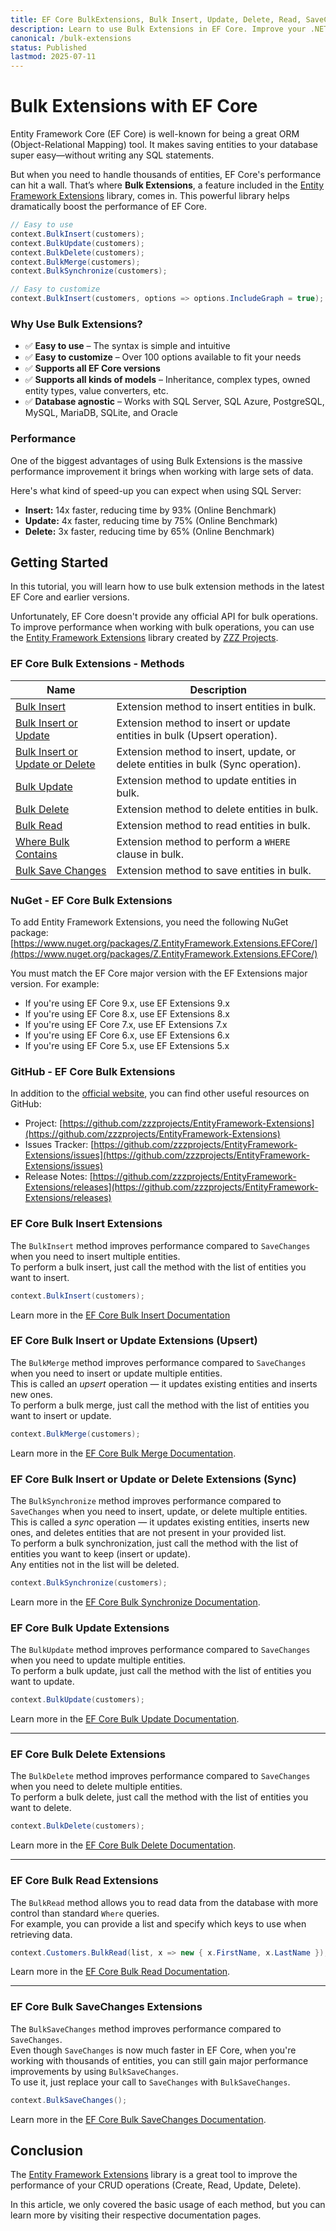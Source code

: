 ```yaml
---
title: EF Core BulkExtensions, Bulk Insert, Update, Delete, Read, SaveChanges
description: Learn to use Bulk Extensions in EF Core. Improve your .NET Core performance with bulk extensions methods.
canonical: /bulk-extensions
status: Published
lastmod: 2025-07-11
---
```


# Bulk Extensions with EF Core

Entity Framework Core (EF Core) is well-known for being a great ORM (Object-Relational Mapping) tool. It makes saving entities to your database super easy—without writing any SQL statements.

But when you need to handle thousands of entities, EF Core's performance can hit a wall. That’s where **Bulk Extensions**, a feature included in the [Entity Framework Extensions](https://entityframework-extensions.net/) library, comes in. This powerful library helps dramatically boost the performance of EF Core.

```csharp
// Easy to use
context.BulkInsert(customers);
context.BulkUpdate(customers);
context.BulkDelete(customers);
context.BulkMerge(customers);
context.BulkSynchronize(customers);

// Easy to customize
context.BulkInsert(customers, options => options.IncludeGraph = true);
```

### Why Use Bulk Extensions?

- ✅ **Easy to use** – The syntax is simple and intuitive  
- ✅ **Easy to customize** – Over 100 options available to fit your needs  
- ✅ **Supports all EF Core versions**  
- ✅ **Supports all kinds of models** – Inheritance, complex types, owned entity types, value converters, etc.  
- ✅ **Database agnostic** – Works with SQL Server, SQL Azure, PostgreSQL, MySQL, MariaDB, SQLite, and Oracle

### Performance

One of the biggest advantages of using Bulk Extensions is the massive performance improvement it brings when working with large sets of data.

Here's what kind of speed-up you can expect when using SQL Server:

- **Insert:** 14x faster, reducing time by 93% (Online Benchmark)
- **Update:** 4x faster, reducing time by 75% (Online Benchmark)
- **Delete:** 3x faster, reducing time by 65% (Online Benchmark)

## Getting Started

In this tutorial, you will learn how to use bulk extension methods in the latest EF Core and earlier versions.

Unfortunately, EF Core doesn't provide any official API for bulk operations. To improve performance when working with bulk operations, you can use the [Entity Framework Extensions](https://entityframework-extensions.net/) library created by [ZZZ Projects](https://zzzprojects.com/).

### EF Core Bulk Extensions - Methods

| Name | Description |
| --- | --- |
| [Bulk Insert](/bulk-extensions/bulk-insert) | Extension method to insert entities in bulk. | 
| [Bulk Insert or Update](/bulk-extensions/bulk-merge) | Extension method to insert or update entities in bulk (Upsert operation). | 
| [Bulk Insert or Update or Delete](/bulk-extensions/bulk-synchronize) | Extension method to insert, update, or delete entities in bulk (Sync operation). | 
| [Bulk Update](/bulk-extensions/bulk-update) | Extension method to update entities in bulk. | 
| [Bulk Delete](/bulk-extensions/bulk-delete) | Extension method to delete entities in bulk. | 
| [Bulk Read](#ef-core-bulk-read-extensions) | Extension method to read entities in bulk. | 
| [Where Bulk Contains](/bulk-extensions/where-bulk-contains) | Extension method to perform a `WHERE` clause in bulk. | 
| [Bulk Save Changes](#ef-core-bulk-savechanges-extensions) | Extension method to save entities in bulk. |  

### NuGet - EF Core Bulk Extensions

To add Entity Framework Extensions, you need the following NuGet package:  
[https://www.nuget.org/packages/Z.EntityFramework.Extensions.EFCore/](https://www.nuget.org/packages/Z.EntityFramework.Extensions.EFCore/)

You must match the EF Core major version with the EF Extensions major version. For example:

- If you're using EF Core 9.x, use EF Extensions 9.x  
- If you're using EF Core 8.x, use EF Extensions 8.x  
- If you're using EF Core 7.x, use EF Extensions 7.x  
- If you're using EF Core 6.x, use EF Extensions 6.x  
- If you're using EF Core 5.x, use EF Extensions 5.x  

### GitHub - EF Core Bulk Extensions

In addition to the [official website](https://entityframework-extensions.net/), you can find other useful resources on GitHub:

- Project: [https://github.com/zzzprojects/EntityFramework-Extensions](https://github.com/zzzprojects/EntityFramework-Extensions)  
- Issues Tracker: [https://github.com/zzzprojects/EntityFramework-Extensions/issues](https://github.com/zzzprojects/EntityFramework-Extensions/issues)  
- Release Notes: [https://github.com/zzzprojects/EntityFramework-Extensions/releases](https://github.com/zzzprojects/EntityFramework-Extensions/releases) 

### EF Core Bulk Insert Extensions

The `BulkInsert` method improves performance compared to `SaveChanges` when you need to insert multiple entities.  
To perform a bulk insert, just call the method with the list of entities you want to insert.

```csharp
context.BulkInsert(customers);
```

Learn more in the [EF Core Bulk Insert Documentation](https://entityframework-extensions.net/bulk-insert)

### EF Core Bulk Insert or Update Extensions (Upsert)

The `BulkMerge` method improves performance compared to `SaveChanges` when you need to insert or update multiple entities.  
This is called an *upsert* operation — it updates existing entities and inserts new ones.  
To perform a bulk merge, just call the method with the list of entities you want to insert or update.

```csharp
context.BulkMerge(customers);
```

Learn more in the [EF Core Bulk Merge Documentation](https://entityframework-extensions.net/bulk-merge).

### EF Core Bulk Insert or Update or Delete Extensions (Sync)

The `BulkSynchronize` method improves performance compared to `SaveChanges` when you need to insert, update, or delete multiple entities.  
This is called a *sync* operation — it updates existing entities, inserts new ones, and deletes entities that are not present in your provided list.  
To perform a bulk synchronization, just call the method with the list of entities you want to keep (insert or update).  
Any entities not in the list will be deleted.

```csharp
context.BulkSynchronize(customers);
```

Learn more in the [EF Core Bulk Synchronize Documentation](https://entityframework-extensions.net/bulk-synchronize).

### EF Core Bulk Update Extensions

The `BulkUpdate` method improves performance compared to `SaveChanges` when you need to update multiple entities.  
To perform a bulk update, just call the method with the list of entities you want to update.

```csharp
context.BulkUpdate(customers);
```

Learn more in the [EF Core Bulk Update Documentation](https://entityframework-extensions.net/bulk-update).

---

### EF Core Bulk Delete Extensions

The `BulkDelete` method improves performance compared to `SaveChanges` when you need to delete multiple entities.  
To perform a bulk delete, just call the method with the list of entities you want to delete.

```csharp
context.BulkDelete(customers);
```

Learn more in the [EF Core Bulk Delete Documentation](https://entityframework-extensions.net/bulk-delete).

---

### EF Core Bulk Read Extensions

The `BulkRead` method allows you to read data from the database with more control than standard `Where` queries.  
For example, you can provide a list and specify which keys to use when retrieving data.

```csharp
context.Customers.BulkRead(list, x => new { x.FirstName, x.LastName });
```

Learn more in the [EF Core Bulk Read Documentation](https://entityframework-extensions.net/bulk-read).

---

### EF Core Bulk SaveChanges Extensions

The `BulkSaveChanges` method improves performance compared to `SaveChanges`.  
Even though `SaveChanges` is now much faster in EF Core, when you're working with thousands of entities, you can still gain major performance improvements by using `BulkSaveChanges`.  
To use it, just replace your call to `SaveChanges` with `BulkSaveChanges`.

```csharp
context.BulkSaveChanges();
```

Learn more in the [EF Core Bulk SaveChanges Documentation](https://entityframework-extensions.net/bulk-savechanges).

## Conclusion

The [Entity Framework Extensions](https://entityframework-extensions.net/) library is a great tool to improve the performance of your CRUD operations (Create, Read, Update, Delete).

In this article, we only covered the basic usage of each method, but you can learn more by visiting their respective documentation pages.